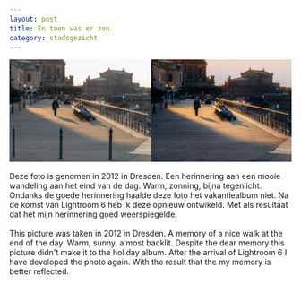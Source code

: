 ```yaml
---
layout: post
title: En toen was er zon
category: stadsgezicht
---
```


![dresden](/images/dresden-b-a.jpg)

Deze foto is genomen in 2012 in Dresden. Een herinnering aan een mooie wandeling aan het eind van de dag. Warm, zonning, bijna tegenlicht. Ondanks de goede herinnering haalde deze foto het vakantiealbum niet. Na de komst van Lightroom 6 heb ik deze opnieuw ontwikeld. Met als resultaat dat het mijn herinnering goed weerspiegelde.
<br><br>
This picture was taken in 2012 in Dresden. A memory of a nice walk at the end of the day. Warm, sunny, almost backlit. Despite the dear memory this picture didn't make it to the holiday album. After the arrival of Lightroom 6 I have developed the photo again. With the result that the my memory is better reflected. 